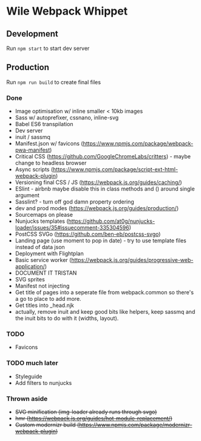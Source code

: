 # Wile Webpack Whippet

## Development

Run `npm start` to start dev server

## Production

Run `npm run build` to create final files

### Done

- Image optimisation w/ inline smaller < 10kb images
- Sass w/ autoprefixer, cssnano, inline-svg
- Babel ES6 transpilation
- Dev server
- inuit / sassmq
- Manifest.json w/ favicons (https://www.npmjs.com/package/webpack-pwa-manifest)
- Critical CSS (https://github.com/GoogleChromeLabs/critters) - maybe change to headless browser
- Async scripts (https://www.npmjs.com/package/script-ext-html-webpack-plugin)
- Versioning final CSS / JS (https://webpack.js.org/guides/caching/)
- ESlint - airbnb maybe disable this in class methods and () around single argument
- Sasslint? - turn off god damn property ordering
- dev and prod modes (https://webpack.js.org/guides/production/)
- Sourcemaps on please
- Nunjucks templates (https://github.com/at0g/nunjucks-loader/issues/35#issuecomment-335304596)
- PostCSS SVGo (https://github.com/ben-eb/postcss-svgo)
- Landing page (use moment to pop in date) - try to use template files instead of data json
- Deployment with Flightplan
- Basic service worker (https://webpack.js.org/guides/progressive-web-application/)
- DOCUMENT IT TRISTAN
- SVG sprites
- Manifest not injecting
- Get title of pages into a seperate file from webpack.common so there's a go to place to add more.
- Get titles into _head.njk
- actually, remove inuit and keep good bits like helpers, keep sassmq and the inuit bits to do with it (widths, layout).

### TODO

- Favicons

### TODO much later

- Styleguide
- Add filters to nunjucks

### Thrown aside

- ~~SVG minification (img-loader already runs through svgo)~~
- ~~hmr (https://webpack.js.org/guides/hot-module-replacement/)~~
- ~~Custom modernizr build (https://www.npmjs.com/package/modernizr-webpack-plugin)~~
